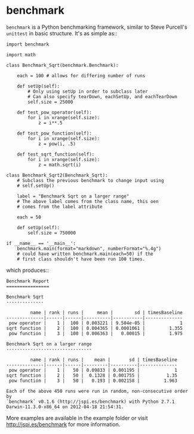 # benchmark

``benchmark`` is a Python benchmarking framework, similar to Steve Purcell's
``unittest`` in basic structure. It's as simple as::

    import benchmark

    import math

    class Benchmark_Sqrt(benchmark.Benchmark):

        each = 100 # allows for differing number of runs

        def setUp(self):
            # Only using setUp in order to subclass later
            # Can also specify tearDown, eachSetUp, and eachTearDown
            self.size = 25000

        def test_pow_operator(self):
            for i in xrange(self.size):
                z = i**.5

        def test_pow_function(self):
            for i in xrange(self.size):
                z = pow(i, .5)

        def test_sqrt_function(self):
            for i in xrange(self.size):
                z = math.sqrt(i)

    class Benchmark_Sqrt2(Benchmark_Sqrt):
        # Subclass the previous benchmark to change input using
        # self.setUp()

        label = "Benchmark Sqrt on a larger range"
        # The above label comes from the class name, this oen
        # comes from the label attribute

        each = 50

        def setUp(self):
            self.size = 750000

    if __name__ == '__main__':
        benchmark.main(format="markdown", numberFormat="%.4g")
        # could have written benchmark.main(each=50) if the
        # first class shouldn't have been run 100 times.

which produces::

    Benchmark Report
    ================

    Benchmark Sqrt
    --------------

             name | rank | runs |     mean |        sd | timesBaseline
    --------------|------|------|----------|-----------|--------------
     pow operator |    1 |  100 | 0.003221 | 9.504e-05 |             1
    sqrt function |    2 |  100 | 0.004365 | 0.0001061 |         1.355
     pow function |    3 |  100 | 0.006363 |   0.00015 |         1.975

    Benchmark Sqrt on a larger range
    --------------------------------

             name | rank | runs |    mean |       sd | timesBaseline
    --------------|------|------|---------|----------|--------------
     pow operator |    1 |   50 | 0.09833 | 0.001195 |             1
    sqrt function |    2 |   50 |  0.1328 | 0.001755 |          1.35
     pow function |    3 |   50 |   0.193 | 0.002158 |         1.963

    Each of the above 450 runs were run in random, non-consecutive order by
    `benchmark` v0.1.6 (http://jspi.es/benchmark) with Python 2.7.1
    Darwin-11.3.0-x86_64 on 2012-04-18 21:54:31.

More examples are available in the example folder or visit
http://jspi.es/benchmark for more information.
